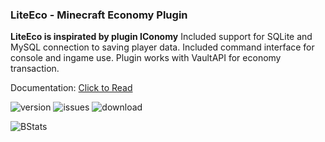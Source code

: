 ### LiteEco - Minecraft Economy Plugin

**LiteEco is inspirated by plugin IConomy**
Included support for SQLite and MySQL connection to saving player data.
Included command interface for console and ingame use.
Plugin works with VaultAPI for economy transaction.

Documentation: [Click to Read](https://github.com/EncryptSL/LiteEco/tree/main/.docs)

![version](https://img.shields.io/github/v/release/EncryptSL/LiteEco.svg?include_prereleases=&sort=semver&color=blue)
![issues](https://img.shields.io/github/issues/EncryptSL/LiteEco)
![download](https://img.shields.io/github/downloads/EncryptSL/LiteEco/total)

![BStats](https://bstats.org/signatures/bukkit/LiteEco.svg)